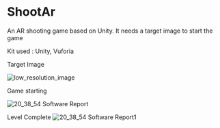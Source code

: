 # ShootAr
An AR shooting game based on Unity. It needs a target image to start the game

Kit used : Unity, Vuforia


Target Image


![low_resolution_image](https://user-images.githubusercontent.com/38004971/104090282-f8a87780-529f-11eb-98b1-03178ddbab18.jpg)


Game starting

![20_38_54 Software Report](https://user-images.githubusercontent.com/38004971/103976177-38883580-51a0-11eb-8b2f-ec9f3e2d7c86.jpg)


Level Complete
![20_38_54 Software Report1](https://user-images.githubusercontent.com/38004971/103976220-5eadd580-51a0-11eb-9bcb-c58192dbb9a8.jpg)

